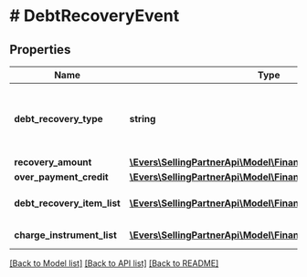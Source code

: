 # # DebtRecoveryEvent

## Properties

Name | Type | Description | Notes
------------ | ------------- | ------------- | -------------
**debt_recovery_type** | **string** | The debt recovery type.  Possible values:  * DebtPayment  * DebtPaymentFailure  *DebtAdjustment | [optional]
**recovery_amount** | [**\Evers\SellingPartnerApi\Model\Finances\Currency**](Currency.md) |  | [optional]
**over_payment_credit** | [**\Evers\SellingPartnerApi\Model\Finances\Currency**](Currency.md) |  | [optional]
**debt_recovery_item_list** | [**\Evers\SellingPartnerApi\Model\Finances\DebtRecoveryItem[]**](DebtRecoveryItem.md) | A list of debt recovery item information. | [optional]
**charge_instrument_list** | [**\Evers\SellingPartnerApi\Model\Finances\ChargeInstrument[]**](ChargeInstrument.md) | A list of payment instruments. | [optional]

[[Back to Model list]](../../README.md#models) [[Back to API list]](../../README.md#endpoints) [[Back to README]](../../README.md)

